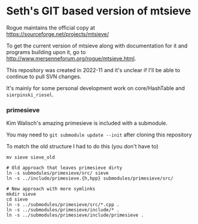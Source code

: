 # Seth's GIT based version of mtsieve

Rogue maintains the official copy at https://sourceforge.net/projects/mtsieve/

To get the current version of mtsieve along with documentation for it and programs building upon it,
go to http://www.mersenneforum.org/rogue/mtsieve.html.

This repository was created in 2022-11 and it's unclear if I'll be able to continue to pull SVN changes.

It's mainly for some personal development work on core/HashTable and `sierpinski_riesel`.


### primesieve

Kim Walisch's amazing primesieve is included with a submodule.

You may need to `git submodule update --init` after cloning this repository

To match the old structure I had to do this (you don't have to)

```
mv sieve sieve_old

# Old approach that leaves primesieve dirty
ln -s submodules/primesieve/src/ sieve
ln -s ../include/primesieve.{h,hpp} submodules/primesieve/src/

# New approach with more symlinks
mkdir sieve
cd sieve
ln -s ../submodules/primesieve/src/*.cpp .
ln -s ../submodules/primesieve/include/* .
ln -s ../submodules/primesieve/include/primesieve .
```
